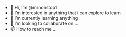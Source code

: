 - 👋 Hi, I’m @mrnonstop1
- 👀 I’m interested in anything that i can explore to learn
- 🌱 I’m currently learning anything
- 💞️ I’m looking to collaborate on ...
- 📫 How to reach me ...

<!---
mrnonstop1/mrnonstop1 is a ✨ special ✨ repository because its `README.md` (this file) appears on your GitHub profile.
You can click the Preview link to take a look at your changes.
--->
